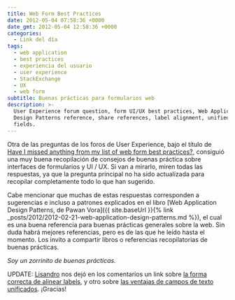 ```yaml
---
title: Web Form Best Practices
date: 2012-05-04 07:58:36 +0000
date_gmt: 2012-05-04 12:58:36 +0000
categories:
  - Link del día
tags:
  - web application
  - best practices
  - experiencia del usuario
  - user experience
  - StackExchange
  - UX
  - web form
subtitle: Buenas prácticas para formularios web
description: >-
  User Experience forum question, form UI/UX best practices, Web Application
  Design Patterns reference, share references, label alignment, unified text
  fields.
---
```



Otra de las preguntas de los foros de User Experience, bajo el título de [Have I missed anything from my list of web form best practices?](http://ux.stackexchange.com/questions/9898/have-i-missed-anything-from-my-list-of-web-form-best-practices), consiguió una muy buena recopilación de consejos de buenas práctica sobre interfaces de formularios y UI / UX. Si van a mirarlo, miren todas las respuestas, ya que la pregunta principal no ha sido actualizada para recopilar completamente todo lo que han sugerido.

Cabe mencionar que muchas de estas respuestas corresponden a sugerencias e incluso a patrones explicados en el libro [Web Application Design Patterns, de Pawan Vora]({{ site.baseUrl }}{% link _posts/2012/2012-02-21-web-application-design-patterns.md %}), el cual es una buena referencia para buenas prácticas generales sobre la web. Sin duda habrá mejores referencias, pero es de las que he leído hasta el momento. Los invito a compartir libros o referencias recopilatorias de buenas prácticas.

_Soy un zorrinito de buenas prácticas._

UPDATE: [Lisandro](http://www.lisandromartinez.com/) nos dejó en los comentarios un link sobre [la forma correcta de alinear labels](http://uxmovement.com/forms/form-label-proximity-right-aligned-is-easier-to-scan/), y otro sobre [las ventajas de campos de texto unificados](http://uxmovement.com/forms/why-users-fill-out-forms-faster-with-unified-text-fields/). ¡Gracias!

